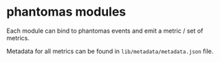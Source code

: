phantomas modules
=================

Each module can bind to phantomas events and emit a metric / set of metrics.

Metadata for all metrics can be found in ``lib/metadata/metadata.json`` file.

